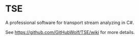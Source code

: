 # TSE
A professional software for transport stream analyzing in C#.

See https://github.com/GitHubWolf/TSE/wiki for more details.
